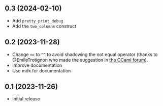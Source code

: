 ## 0.3 (2024-02-10)

* Add `pretty_print_debug`
* Add the `two_columns` construct

## 0.2 (2023-11-28)

* Change `<>` to `^^` to avoid shadowing the not equal operator 
  (thanks to @EmileTrotignon who made the suggestion in 
  [the OCaml forum](https://discuss.ocaml.org/t/ann-first-release-of-pretty-expressive-a-pretty-expressive-printer/13516/2)).
* Improve documentation
* Use mdx for documentation

## 0.1 (2023-11-26)

* Initial release
